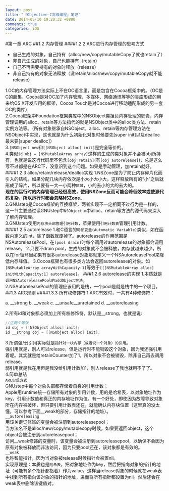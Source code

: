 ```yaml
---
layout: post
title: "『Objective-C高级编程』笔记"
date: 2014-05-10 19:20:32 +0800
comments: true
categories: iOS
---
```

<!--more-->
#第一章 ARC
##1.2 内存管理
####1.2.2 ARC进行内存管理的思考方式
- 自己生成的对象，自己持有（alloc/new/copy/mutableCopy了就也retain了）
- 非自己生成的对象，自己也能持有（retain）
- 自己不再需要持有的对象时释放（release）
- 非自己持有的对象无法释放（没retain/alloc/new/copy/mutableCopy就不能release）

1.OC的内存管理方法实际上不在OC语言里，而是包含在Cocoa框架中的。（OC是C的超集，Cocoa是对OC加了内存管理、多媒体、网络通讯等等的类库形成的用来给OS X开发应用的框架，Cocoa Touch是对Cocoa进行移动适配形成的另一套OC的类库）  
2.Cocoa框架中Foundation框架类库中的NSObject类担负内存管理的职责，内存管理调用的alloc、retain等方法指代的就是NSObject类中的alloc类方法、retain实例方法等。（所有对象继承自NSObject，alloc、retain等内存管理方法在NSObject中实现，这也就是为什么初始化对象时候要先[super init]以及dealloc最末要[super dealloc]）  
3.`[NSObject new`和`[[NSObject alloc] init]`是完全等价的。  
4.类似`id obj = [NSMutableArray array]`这样的生成的类对象并不会被obj所持有，也就是说这行代码里不包含`[obj retain]`(有`[obj autorelease]`)，总是这么写不过都是在ARC下，没意识到这个问题。如果是手动管理，加retain就好。
####1.2.3 alloc/retain/release/dealloc实现
1.NSZone是为了防止内存碎片化而引入的结构。如果分配几块内存依次是小大小大小大，这样释放所有的“小”之后就形成了碎片，所以要有一大一小两种`区域`，小的去小的大的去大的。  
**现在的运行时的内存管理已经很高效，使用NSZone反而可能会降低效率或使源代码复杂，所以运行时都会忽略NSZone**。  
2.GNUstep是Cocoa框架的互换框架，两者实现不一定相同不过行为是一样的，这一节主要通过读GNUstep中`NSObject.m`中alloc、retain等方法的源代码来深入了解内存管理。  
3.GNUstep使用`内存块头部管理引用计数`，苹果使用`引用计数表`管理引用计数。
####1.2.5 autorelease
1.和C语言的`局部变量(Automatic Variable)`类似，如在函数内定义的int，除了函数就废掉了。autorelease的作用范围是NSAutoreleasePool，在`[pool drain]`时每个调用过autorelease的对象都会调用release。
2.只要不drain pool，生成的对象就不会被释放，内存就越来越少，所以在for循环里如果有很多autorelease对象那就定义一个NSAutoreleasePool来降低内存峰值。
3.Cocoa框架也有很多类方法会返回autorelease的对象。如`[NSMutableArray arrayWithCapacity:1]`等效于`[[[NSMutableArray alloc] initWithCapacity:1] autorelease]`。
###1.2.6 autorelease的实现
1.本质就是`调用NSAutoreleasePool的addObject方法`。  
2.NSAutoreleasePool的管理应该用的是栈，一个pool是就是栈中的一个项目。
##1.3 ARC规则
####1.3.3 所有权修饰符
1.ARC有效时，一共有4种修饰符：  

a. __strong
b. __weak
c. _\_unsafe__unretained
d. __autoreleasing

2.所有id和对象都必须加上所有权修饰符，默认是__strong，也就是说:
```objective-c
//这两个等效
id obj = [[NSObject alloc] init];
id __strong obj = [[NSObject alloc] init];
```
3.所谓强/弱引用实际就是`指针对一块内存（或者说一个对象）的引用`。  
强引用就是，别人可以release，但是运行时不能销毁这个对象，因为我还强引用着呢。其实就是给retainCounter加了1，所以对象不会被销毁，除非自己再去调用release。  
弱引用就是我在用但是我没给引用计数加1，别人release了我也就用不了了。  
4.简单总结  
`ARC实现方式`  
GNUstep中每个对象头部都存储着自身的引用计数；  
Apple用runtime统一存储所有对象的引用计数，用的是哈希表，以对象地址作为key，引用计数值和真正的内存地址作为值。有一个好处，即使因为故障导致对象所在内存被破坏，但只要引用计数表还在，就能确认内存块位置（这里真的没太懂，可以参考下面\_\_weak的部分，存储指针的地址）。  
`__autoreleasing`  
用该关键词修饰的变量会被注册到autoreleasepool；  
当方法名不是alloc/new/copy/mutablecopy时候，如果要返回object，这个object会被注册到autoreleasepool；  
访问\__weak修饰的变量时，该变量会被注册到autoreleasepool，以确保不会因为原有对象被释放而非法访问，因为只要pool还在，该对象都是有效的。  
`__weak`  
也称智能指针，因为当对象被release时候指针会被置nil。  
实现原理是：本质也是`哈希表`，把对象地址作为key，然后把指向对象的指针的地址（可能有多个指针都指着）作为value。这样当release对象的时候就在weak表中找到所有指向该对象的指针的地址，进而将所有指针都设置为nil。然后还会在weak表中删除该键值对。
